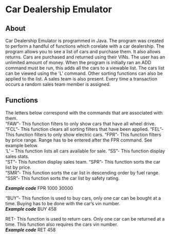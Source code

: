 
# Car Dealership Emulator
 
## About
Car Dealership Emulator is programmed in Java. The program was created to perform a handful of functions which corelate with a car dealership.
The program allows you to see a list of cars and purchase them. It also allows returns. Cars are purchased and returned using their VINs. The user has 
an unlimited amount of money. When the program is initially ran an ADD command must be run, this adds all the cars to a viewable list. The cars list can be 
viewed using the 'L' command. Other sorting functions can also be applied to the list. A sales team is also present. Every time a transaction occurs a random
sales team member is assigned.

## Functions
The letters below correspond with the commands that are associated with them.   
“FAW”- This function filters to only show cars that have all wheel drive.  
“FCL”- This function clears all sorting filters that have been applied.
“FEL”- This function filters to only show electric cars. 
“FPR”- This function filters by price range. Range has to be entered after the FPR command. See example below.  
‘L’ – This function lists all cars available for sale. 
“SS”- This function display sales stats.  
“ST”- This function display sales team. 
“SPR”- This function sorts the car list by price.  
“SMR”- This function sorts the car list in descending order by fuel range.  
“SSR”-  This function sorts the car list by safety rating.  
 
***Example code***
FPR 1000 30000
 
“BUY”- This function is used to buy cars, only one car can be bought at a time. Buying has to be done with the car’s vin number.  
***Example code***
BUY 458 

RET- This function is used to return cars. Only one car can be returned at a time. This function also requires the cars vin number.   
***Example code***
RET 458 



